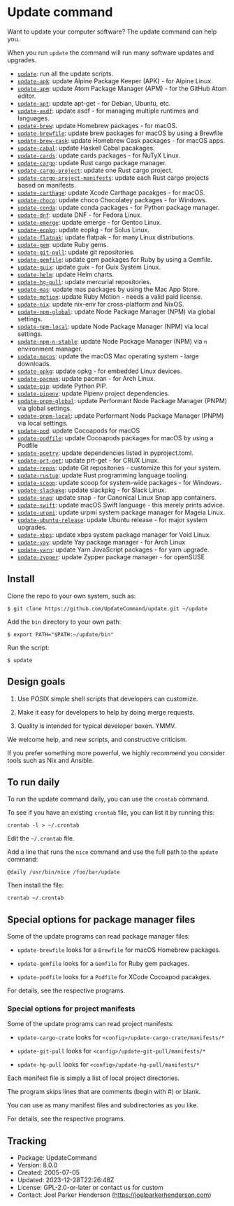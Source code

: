# Update command

Want to update your computer software? The update command can help you.

When you run `update` the command will run many software updates and upgrades.

 * [`update`](bin/update): run all the update scripts.
 * [`update-apk`](bin/update-apm): update Alpine Package Keeper (APK) - for Alpine Linux. 
 * [`update-apm`](bin/update-apm): update Atom Package Manager (APM) - for the GitHub Atom editor.
 * [`update-apt`](bin/update-apt): update apt-get - for Debian, Ubuntu, etc.
 * [`update-asdf`](bin/update-apm): update asdf - for managing multiple runtimes and languages.
 * [`update-brew`](bin/update-brew): update Homebrew packages - for macOS.
 * [`update-brewfile`](bin/update-brewfile): update brew packages for macOS by using a Brewfile
 * [`update-brew-cask`](bin/update-brew-cask): update Homebrew Cask packages - for macOS apps.
 * [`update-cabal`](bin/update-cabal): update Haskell Cabal pacakages.
 * [`update-cards`](bin/update-cards): update cards packages - for NuTyX Linux. 
 * [`update-cargo`](bin/update-cargo): update Rust cargo package manager.
 * [`update-cargo-project`](bin/update-cargo-project): update one Rust cargo project.
 * [`update-cargo-project-manifests`](bin/update-cargo-project): update each Rust cargo projects based on manifests.
 * [`update-carthage`](bin/update-carthage): update Xcode Carthage pacakges - for macOS.
 * [`update-choco`](bin/update-choco): update choco Chocolatey packages - for Windows.
 * [`update-conda`](bin/update-conda): update conda packages - for Python package manager.
 * [`update-dnf`](bin/update-dnf): update DNF - for Fedora Linux.
 * [`update-emerge`](bin/update-emerge): update emerge - for Gentoo Linux.
 * [`update-eopkg`](bin/update-eopkg): update eopkg - for Solus Linux.
 * [`update-flatpak`](bin/update-flatpak): update flatpak - for many Linux distributions.
 * [`update-gem`](bin/update-gem): update Ruby gems.
 * [`update-git-pull`](bin/update-git-pull): update git repositories.
 * [`update-gemfile`](bin/update-gemfile): update gem packages for Ruby by using a Gemfile.
 * [`update-guix`](bin/update-guix): update guix - for Guix System Linux.
 * [`update-helm`](bin/update-helm): update Helm charts.
 * [`update-hg-pull`](bin/update-hg-pull): update mercurial repositories.
 * [`update-mas`](bin/update-mas): update mas packages by using the Mac App Store.
 * [`update-motion`](bin/update-motion): update Ruby Motion - needs a valid paid license.
 * [`update-nix`](bin/update-nix): update nix-env for cross-platform and NixOS.
 * [`update-npm-global`](bin/update-npm-global): update Node Package Manager (NPM) via global settings.
 * [`update-npm-local`](bin/update-npm-global): update Node Package Manager (NPM) via local settings.
 * [`update-npm-n-stable`](bin/update-npm-global): update Node Package Manager (NPM) via `n` environment manager.
 * [`update-macos`](bin/update-macos): update the macOS Mac operating system - large downloads.
 * [`update-opkg`](bin/update-opkg): update opkg - for embedded Linux devices.
 * [`update-pacman`](bin/update-pacman): update pacman - for Arch Linux.
 * [`update-pip`](bin/update-pip): update Python PIP.
 * [`update-pipenv`](bin/update-pipenv): update Pipenv project dependencies.
 * [`update-pnpm-global`](bin/update-pnpm-global): update Performant Node Package Manager (PNPM) via global settings.
 * [`update-pnpm-local`](bin/update-pnpm-global): update Performant Node Package Manager (PNPM) via local settings.
 * [`update-pod`](bin/update-pod): update Cocoapods for macOS
 * [`update-podfile`](bin/update-podfile): update Cocoapods packages for macOS by using a Podfile
 * [`update-poetry`](bin/update-poetry): update dependencies listed in pyproject.toml.
 * [`update-prt-get`](bin/update-nix): update prt-get - for CRUX Linux. 
 * [`update-repos`](bin/update-repos): update Git repositories - customize this for your system.
 * [`update-rustup`](bin/update-rustup): update Rust programming language tooling.
 * [`update-scoop`](bin/update-scoop): update scoop for system-wide packages - for Windows.
 * [`update-slackpkg`](bin/update-slackpkg): update slackpkg - for Slack Linux.
 * [`update-snap`](bin/update-snap): update snap - for Canonical Linux Snap app containers.
 * [`update-swift`](bin/update-swift): update macOS Swift language - this merely prints advice.
 * [`update-urpmi`](bin/update-urpmi): update urpmi system package manager for Mageia Linux.
 * [`update-ubuntu-release`](bin/update-ubuntu-release): update Ubuntu release - for major system upgrades.
 * [`update-xbps`](bin/update-xbsp): update xbps system package manager for Void Linux.
 * [`update-yay`](bin/update-yay): update Yay package manager - for Arch Linux
 * [`update-yarn`](bin/update-yarn): update Yarn JavaScript packages - for yarn upgrade.
 * [`update-zypper`](bin/update-zypper): update Zypper package manager - for openSUSE


## Install

Clone the repo to your own system, such as:

    $ git clone https://github.com/UpdateCommand/update.git ~/update

Add the `bin` directory to your own path:

    $ export PATH="$PATH:~/update/bin"

Run the script:

    $ update


## Design goals

1. Use POSIX simple shell scripts that developers can customize.

2. Make it easy for developers to help by doing merge requests.

3. Quality is intended for typical developer boxen. YMMV.

We welcome help, and new scripts, and constructive criticism.

If you prefer something more powerful, we highly recommend you consider tools such as Nix and Ansible.


## To run daily

To run the update command daily, you can use the `crontab` command.

To see if you have an existing `crontab` file, you can list it by running this:

    crontab -l > ~/.crontab

Edit the `~/.crontab` file.

Add a line that runs the `nice` command and use the full path to the `update` command:

    @daily /usr/bin/nice /foo/bar/update

Then install the file:

    crontab ~/.crontab


## Special options for package manager files

Some of the update programs can read package manager files:

* `update-brewfile` looks for a `Brewfile` for macOS Homebrew packages.

* `update-gemfile` looks for a `Gemfile` for Ruby gem packages.

* `update-podfile` looks for a `Podfile` for XCode Cocoapod pacakges.

For details, see the respective programs.


### Special options for project manifests

Some of the update programs can read project manifests:

* `update-cargo-crate` looks for `<config>/update-cargo-crate/manifests/*`

* `update-git-pull` looks for `<config>/update-git-pull/manifests/*`

* `update-hg-pull` looks for `<config>/update-hg-pull/manifests/*`

Each manifest file is simply a list of local project directories.

The program skips lines that are comments (begin with #) or blank.

You can use as many manifest files and subdirectories as you like.

For details, see the respective programs.


## Tracking

  * Package: UpdateCommand
  * Version: 8.0.0
  * Created: 2005-07-05
  * Updated: 2023-12-28T22:26:48Z
  * License: GPL-2.0-or-later or contact us for custom
  * Contact: Joel Parker Henderson (https://joelparkerhenderson.com)
